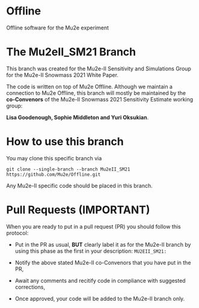 # Offline
Offline software for the Mu2e experiment

# The Mu2eII_SM21 Branch

This branch was created for the Mu2e-II Sensitivity and Simulations Group for the Mu2e-II Snowmass 2021 White Paper.

The code is written on top of Mu2e Offline. Although we maintain a connection to Mu2e Offline, this branch will mostly be maintained by the **co-Convenors** of the Mu2e-II Snowmass 2021 Sensitivity Estimate working group:

**Lisa Goodenough, Sophie Middleton and Yuri Oksukian**.

# How to use this branch

You may clone this specific branch via

```git clone --single-branch --branch Mu2eII_SM21 https://github.com/Mu2e/Offline.git```

Any Mu2e-II specific code should be placed in this branch. 

# Pull Requests (IMPORTANT)

When you are ready to put in a pull request (PR) you should follow this protocol:

* Put in the PR as usual, **BUT** clearly label it as for the Mu2e-II branch by using this phase as the first in your description: ```MU2EII_SM21:```
 
* Notify the above stated Mu2e-II co-Convenors that you have put in the PR,

* Await any comments and recitify code in compliance with suggested corrections,

* Once approved, your code will be added to the Mu2e-II branch only.


